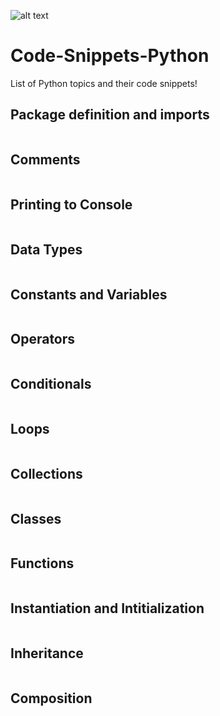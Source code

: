 ![alt text](https://github.com/Singularity-Coder/ode-Snippets-Python/blob/main/assets/banner_python.png)
# Code-Snippets-Python
List of Python topics and their code snippets!

## Package definition and imports
```Python

```
## Comments
```Python

```
## Printing to Console
```Python

```
## Data Types
```Python

```
## Constants and Variables
```Python

```
## Operators
```Python

```
## Conditionals
```Python

```
## Loops
```Python

```
## Collections
```Python

```
## Classes
```Python

```
## Functions
```Python

```
## Instantiation and Intitialization
```Python

```
## Inheritance 
```Python

```
## Composition
```Python

```